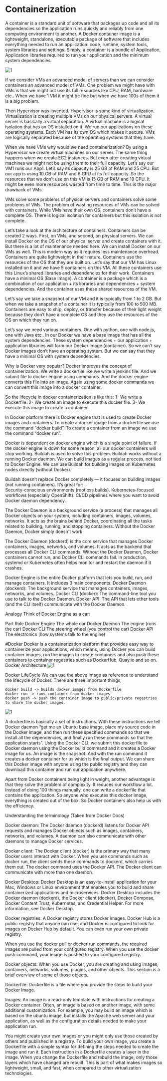 # Containerization

A container is a standard unit of software that packages up code and all its dependencies so the application runs quickly and reliably from one 
computing environment to another. A Docker container image is a lightweight, standalone, executable package of software that includes everything 
needed to run an application: code, runtime, system tools, system libraries and settings. Simply, a container is a bundle of Application, Application libraries required to run your application and the minimum system dependencies.

![1](https://github.com/user-attachments/assets/b4a656ac-87d1-49e4-8134-3319ae99b027)

If we consider VMs an advanced model of servers than we can consider containers an advanced model of VMs. One problem we might have with VMs is 
that we might not use its full resources like CPU, RAM, hardware etc.. When we have 1 VM it might be fine but when we have 100s of them it is a 
big problem.

Then Hypervisor was invented. Hypervisor is some kind of virtualization. Virtualization is creating multiple VMs on our physical servers. A 
virtual server is basically a virtual separation. A virtual machine is a logical isolation that has an OS installed on it. We run our 
applications on these operating systems. Each VM has its own OS which makes it secure.
VMs are logically separated because of the operating systems that they have.

When we have VMs why would we need containerization?
By using a Hypervisor we create virtual machines on our server. The same thing happens when we create EC2 instances. But even after creating 
virtual machines we might not be using them to their full capacity.
Let’s say our VM1 runs our App1. Let’s say its capacity is 25 GB of RAM and 25 CPU. But our app is using 10 GB of RAM and 6 CPU at its full 
capacity. So the resources that we don’t use on this VM is 15 GB of RAM and 19 CPU. It might be even more resources wasted from time to time. 
This is the major drawback of VMs. 

VMs solve some problems of physical servers and containers solve some problems of VMs. The problem of wasting resources of VMs can be solved 
with containers. While VMs have their own OS, containers don’t have a complete OS. There is logical isolation for containers but this isolation 
is not complete.

Let’s take a look at the architecture of containers. Containers can be created 2 ways. First, on VMs, and second, on physical servers.
We can install Docker on the OS of our physical server and create containers with it. But there is a lot of maintenance needed here.
We can install Docker on our VMs as well. This is modern way as it requires less maintenance overhead.
Containers are quite lightweight in their nature. Containers use the resources of the OS that they are built on. Let’s say that our VM has Linux 
installed on it and we have 5 containers on this VM. All these containers use this Linux’s shared libraries and dependencies for their work.
Containers have a minimal OS (Base Image).
A container is a package which is a combination of  our application + its libraries and dependencies + system dependencies. And the container 
uses these shared resources of the VM.

Let’s say we take a snapshot of our VM and it is typically from 1 to 2 GB.
But when we take a snapshot of a container it is typically from 100 to 500 MB.
Containers are easy to ship, deploy, or transfer because of their light weight because they don’t have a complete OS and they use the resources 
of the OS on which they run on.

Let’s say we need various containers. One with python, one with node.js, one with Java etc.. In our Docker we have a base image that has all the 
system dependencies.
These system dependencies + our application + application libraries will form our Docker image (container). So we can’t say Docker images don’t 
have an operating system. But we can say that they have a minimal OS with system dependencies.

Why is Docker very popular?
Docker improves the concept of containerization. We write a dockerfile like we write a jenkins file.
And we submit file to docker engine using commands. And the docker engine converts this file into an image. Again using some docker commands we 
can convert this image into a docker container.

So the lifecycle in docker containerization is like this:
1- We write a Dockerfile.
2- We create an image to execute this docker file.
3- We execute this image to create a container.

In Docker platform there is Docker engine that is used to create Docker images and containers.
To create a docker image from a dockerfile we use the command “docker build”.
To create a container from an image we use the command “docker run”.

Docker is dependent on docker engine which is a single point of failure. If the docker engine is down for some reason, all our docker containers 
will stop working.
Buildah is used to solve this problem. Buildah works without a running Docker daemon. We can build images as a regular process, not tied to 
Docker Engine. We can use Buildah for building images on Kubernetes nodes directly (without Docker).

Buildah doesn’t replace Docker completely — it focuses on building images (not running containers). It’s great for:   
Security-conscious environments (rootless builds).
Kubernetes-focused workflows (especially OpenShift).
CI/CD pipelines where you want to avoid Docker daemon dependency.

The Docker Daemon is a background service (a process) that manages all Docker objects on your system, including containers, images, volumes, 
networks. It acts as the brains behind Docker, coordinating all the tasks related to building, running, and stopping containers. Without the 
Docker Daemon, Docker simply doesn't work.

The Docker Daemon (dockerd) is the core service that manages Docker containers, images, networks, and volumes. It acts as the backend that 
processes all Docker CLI commands. Without the Docker Daemon, Docker containers cannot run, and Docker CLI commands fail. In production, systemd 
or Kubernetes often helps monitor and restart the daemon if it crashes.

Docker Engine is the entire Docker platform that lets you build, run, and manage containers. It includes 3 main components:
Docker Daemon (dockerd): The background service that manages containers, images, networks, and volumes.
Docker CLI (docker): The command-line tool you use to talk to the Docker Daemon.
Docker API: The API that lets other tools (and the CLI itself) communicate with the Docker Daemon.

Analogy
Think of Docker Engine as a car:

Part	              Role
Docker Engine	      The whole car
Docker Daemon	      The engine (runs the car)
Docker CLI	        The steering wheel (you control the car)
Docker API	        The electronics (how systems talk to the engine)

#Docker
Docker is a containerization platform that provides easy way to containerize your applications, which means, using Docker you can build 
container images, run the images to create containers and also push these containers to container regestries such as DockerHub, Quay.io and so 
on.
Docker Architecture
![1](https://github.com/user-attachments/assets/bb357846-2608-4a7d-829b-3b9d4e97c383)

Docker LifeCycle
We can use the above Image as reference to understand the lifecycle of Docker.
There are three important things,

    docker build -> builds docker images from Dockerfile
    docker run -> runs container from docker images
    docker push -> push the container image to public/private regestries to share the docker images.

![1](https://github.com/user-attachments/assets/21d3b661-9319-455b-852c-5b3f39d6009c)

A dockerfile is basically a set of instructions. With these instructions we tell Docker daemon “get me an Ubuntu base image, place my source 
code in the Docker image, and then run these specified commands so that we install all the dependencies, and finally run these commands so that 
the application starts”. Using the Docker CLI, we submit this dockerfile to Docker daemon using the Docker build command and it creates a 
Docker image for us. An image is the snapshot. And with the run command it creates a docker container for us which is the final output. We can 
share this Docker image with anyone using the public registry and they can download this container and run our application anywhere.

Apart from Docker containers being light in weight, another advantage is that they solve the problem of complexity. It reduces our workflow a 
lot. Instead of doing 100 things manually, one can write a dockerfile that contains the application. So anyone who executes this docker image, 
everything is created out of the box. So Docker containers also help us with the efficiency.

Understanding the terminology (Taken from Docker Docs)

Docker daemon:
The Docker daemon (dockerd) listens for Docker API requests and manages Docker objects such as images, containers, networks, and volumes. A 
daemon can also communicate with other daemons to manage Docker services.

Docker client:
The Docker client (docker) is the primary way that many Docker users interact with Docker. When you use commands such as docker run, the client 
sends these commands to dockerd, which carries them out. The docker command uses the Docker API. The Docker client can communicate with more 
than one daemon.

Docker Desktop:
Docker Desktop is an easy-to-install application for your Mac, Windows or Linux environment that enables you to build and share containerized 
applications and microservices. Docker Desktop includes the Docker daemon (dockerd), the Docker client (docker), Docker Compose, Docker Content 
Trust, Kubernetes, and Credential Helper. For more information, see Docker Desktop.

Docker registries:
A Docker registry stores Docker images. Docker Hub is a public registry that anyone can use, and Docker is configured to look for images on 
Docker Hub by default. You can even run your own private registry.

When you use the docker pull or docker run commands, the required images are pulled from your configured registry. When you use the docker push 
command, your image is pushed to your configured registry.

Docker objects:
When you use Docker, you are creating and using images, containers, networks, volumes, plugins, and other objects. This section is a brief 
overview of some of those objects.

Dockerfile:
Dockerfile is a file where you provide the steps to build your Docker Image.

Images:
An image is a read-only template with instructions for creating a Docker container. Often, an image is based on another image, with some 
additional customization. For example, you may build an image which is based on the ubuntu image, but installs the Apache web server and your 
application, as well as the configuration details needed to make your application run.

You might create your own images or you might only use those created by others and published in a registry. To build your own image, you create 
a Dockerfile with a simple syntax for defining the steps needed to create the image and run it. Each instruction in a Dockerfile creates a 
layer in the image. When you change the Dockerfile and rebuild the image, only those layers which have changed are rebuilt. This is part of 
what makes images so lightweight, small, and fast, when compared to other virtualization technologies.

